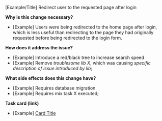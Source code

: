 [Example/Title] Redirect user to the requested page after login

**Why is this change necessary?**

- [Example] Users were being redirected to the home page after login, which is less
  useful than redirecting to the page they had originally requested before
  being redirected to the login form.

**How does it address the issue?**

- [Example] Introduce a red/black tree to increase search speed
- [Example] Remove *troublesome lib X*, which was causing *specific description of issue introduced by lib*;

**What side effects does this change have?**

- [Example] Requires database migration 
- [Example] Requires mix task X executed;

**Task card (link)**

- [Example] [Card Title](https://bcredi.atlassian.net/browse/EN-53)